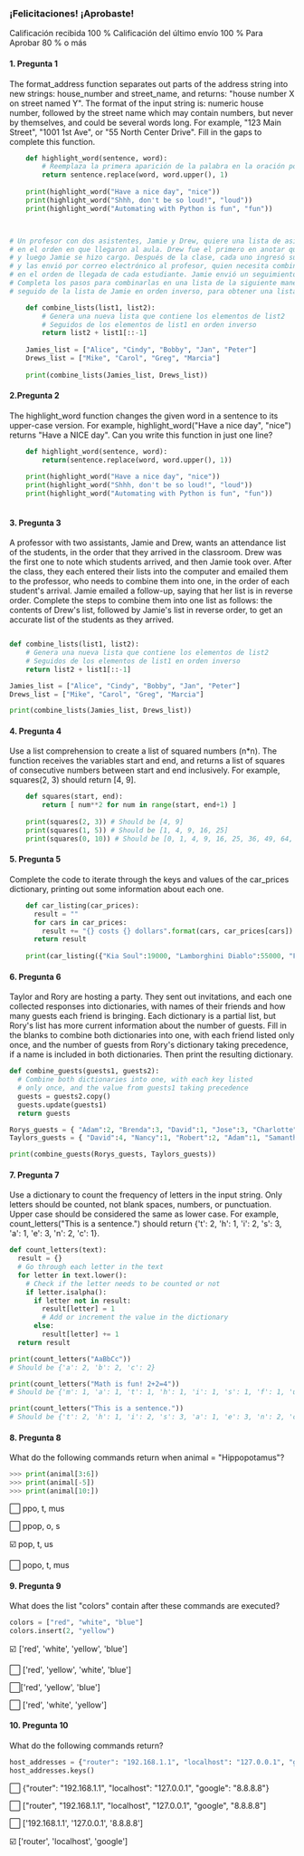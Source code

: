 ### ¡Felicitaciones! ¡Aprobaste!
Calificación recibida 100 %
Calificación del último envío 100 %
Para Aprobar 80 % o más

#### 1. Pregunta 1

The format_address function separates out parts of the address string into new strings: house_number and street_name, and returns: "house number X on street named Y". The format of the input string is: numeric house number, followed by the street name which may contain numbers, but never by themselves, and could be several words long. For example, "123 Main Street", "1001 1st Ave", or "55 North Center Drive". Fill in the gaps to complete this function.

``` PYTHON
	def highlight_word(sentence, word):
	    # Reemplaza la primera aparición de la palabra en la oración por su versión en mayúsculas
	    return sentence.replace(word, word.upper(), 1)
	
	print(highlight_word("Have a nice day", "nice"))
	print(highlight_word("Shhh, don't be so loud!", "loud"))
	print(highlight_word("Automating with Python is fun", "fun"))



# Un profesor con dos asistentes, Jamie y Drew, quiere una lista de asistencia de los estudiantes
# en el orden en que llegaron al aula. Drew fue el primero en anotar qué estudiantes llegaron,
# y luego Jamie se hizo cargo. Después de la clase, cada uno ingresó sus listas en la computadora
# y las envió por correo electrónico al profesor, quien necesita combinarlas en una sola lista
# en el orden de llegada de cada estudiante. Jamie envió un seguimiento diciendo que su lista está en orden inverso.
# Completa los pasos para combinarlas en una lista de la siguiente manera: el contenido de la lista de Drew,
# seguido de la lista de Jamie en orden inverso, para obtener una lista precisa de los estudiantes tal como llegaron.
```

``` PYTHON
	def combine_lists(list1, list2):
	    # Genera una nueva lista que contiene los elementos de list2
	    # Seguidos de los elementos de list1 en orden inverso
	    return list2 + list1[::-1]
	
	Jamies_list = ["Alice", "Cindy", "Bobby", "Jan", "Peter"]
	Drews_list = ["Mike", "Carol", "Greg", "Marcia"]
	
	print(combine_lists(Jamies_list, Drews_list))

```

#### 2.Pregunta 2

The highlight_word function changes the given word in a sentence to its upper-case version. For example, highlight_word("Have a nice day", "nice") returns "Have a NICE day". Can you write this function in just one line?

``` PYTHON
	def highlight_word(sentence, word):
		return(sentence.replace(word, word.upper(), 1))
	
	print(highlight_word("Have a nice day", "nice"))
	print(highlight_word("Shhh, don't be so loud!", "loud"))
	print(highlight_word("Automating with Python is fun", "fun"))
 
```

#### 3. Pregunta 3

A professor with two assistants, Jamie and Drew, wants an attendance list of the students, in the order that they arrived in the classroom. Drew was the first one to note which students arrived, and then Jamie took over. After the class, they each entered their lists into the computer and emailed them to the professor, who needs to combine them into one, in the order of each student's arrival. Jamie emailed a follow-up, saying that her list is in reverse order. Complete the steps to combine them into one list as follows: the contents of Drew's list, followed by Jamie's list in reverse order, to get an accurate list of the students as they arrived. 

``` PYTHON

def combine_lists(list1, list2):
    # Genera una nueva lista que contiene los elementos de list2
    # Seguidos de los elementos de list1 en orden inverso
    return list2 + list1[::-1]

Jamies_list = ["Alice", "Cindy", "Bobby", "Jan", "Peter"]
Drews_list = ["Mike", "Carol", "Greg", "Marcia"]

print(combine_lists(Jamies_list, Drews_list))

```

#### 4. Pregunta 4
Use a list comprehension to create a list of squared numbers (n*n). The function receives the variables start and end, and returns a list of squares of consecutive numbers between start and end inclusively.
For example, squares(2, 3) should return [4, 9].
``` PYTHON
	def squares(start, end):
		return [ num**2 for num in range(start, end+1) ]
	
	print(squares(2, 3)) # Should be [4, 9]
	print(squares(1, 5)) # Should be [1, 4, 9, 16, 25]
	print(squares(0, 10)) # Should be [0, 1, 4, 9, 16, 25, 36, 49, 64, 81, 100]
``` 
#### 5. Pregunta 5
Complete the code to iterate through the keys and values of the car_prices dictionary, printing out some information about each one.

``` PYTHON
	def car_listing(car_prices):
	  result = ""
	  for cars in car_prices:
	    result += "{} costs {} dollars".format(cars, car_prices[cars]) + "\n"
	  return result
	
	print(car_listing({"Kia Soul":19000, "Lamborghini Diablo":55000, "Ford Fiesta":13000, "Toyota Prius":24000}))
```
#### 6. Pregunta 6

Taylor and Rory are hosting a party. They sent out invitations, and each one collected responses into dictionaries, with names of their friends and how many guests each friend is bringing. Each dictionary is a partial list, but Rory's list has more current information about the number of guests. Fill in the blanks to combine both dictionaries into one, with each friend listed only once, and the number of guests from Rory's dictionary taking precedence, if a name is included in both dictionaries. Then print the resulting dictionary.

``` PYTHON
def combine_guests(guests1, guests2):
  # Combine both dictionaries into one, with each key listed 
  # only once, and the value from guests1 taking precedence
  guests = guests2.copy()
  guests.update(guests1)
  return guests

Rorys_guests = { "Adam":2, "Brenda":3, "David":1, "Jose":3, "Charlotte":2, "Terry":1, "Robert":4}
Taylors_guests = { "David":4, "Nancy":1, "Robert":2, "Adam":1, "Samantha":3, "Chris":5}

print(combine_guests(Rorys_guests, Taylors_guests))

``` 
#### 7. Pregunta 7
Use a dictionary to count the frequency of letters in the input string. Only letters should be counted, not blank spaces, numbers, or punctuation. Upper case should be considered the same as lower case. For example, count_letters("This is a sentence.") should return {'t': 2, 'h': 1, 'i': 2, 's': 3, 'a': 1, 'e': 3, 'n': 2, 'c': 1}.

``` PYTHON
def count_letters(text):
  result = {}
  # Go through each letter in the text
  for letter in text.lower():
    # Check if the letter needs to be counted or not
    if letter.isalpha():
      if letter not in result:
        result[letter] = 1
        # Add or increment the value in the dictionary
      else:
        result[letter] += 1
  return result

print(count_letters("AaBbCc"))
# Should be {'a': 2, 'b': 2, 'c': 2}

print(count_letters("Math is fun! 2+2=4"))
# Should be {'m': 1, 'a': 1, 't': 1, 'h': 1, 'i': 1, 's': 1, 'f': 1, 'u': 1, 'n': 1}

print(count_letters("This is a sentence."))
# Should be {'t': 2, 'h': 1, 'i': 2, 's': 3, 'a': 1, 'e': 3, 'n': 2, 'c': 1}
```

#### 8. Pregunta 8
What do the following commands return when animal = "Hippopotamus"?

``` PYTHON
>>> print(animal[3:6])
>>> print(animal[-5])
>>> print(animal[10:])
```
⬜ ppo, t, mus


⬜ ppop, o, s


☑️ pop, t, us


⬜ popo, t, mus

#### 9. Pregunta 9

What does the list "colors" contain after these commands are executed?

``` PYTHON
colors = ["red", "white", "blue"]
colors.insert(2, "yellow")
``` 

☑️  ['red', 'white', 'yellow', 'blue']


⬜ ['red', 'yellow', 'white', 'blue']


⬜['red', 'yellow', 'blue']


⬜ ['red', 'white', 'yellow']

#### 10. Pregunta 10

What do the following commands return?

``` PYTHON
host_addresses = {"router": "192.168.1.1", "localhost": "127.0.0.1", "google": "8.8.8.8"}
host_addresses.keys()
``` 


⬜ {"router": "192.168.1.1", "localhost": "127.0.0.1", "google": "8.8.8.8"}


⬜ ["router", "192.168.1.1", "localhost", "127.0.0.1", "google", "8.8.8.8"]


⬜ ['192.168.1.1', '127.0.0.1', '8.8.8.8']


☑️ ['router', 'localhost', 'google']
